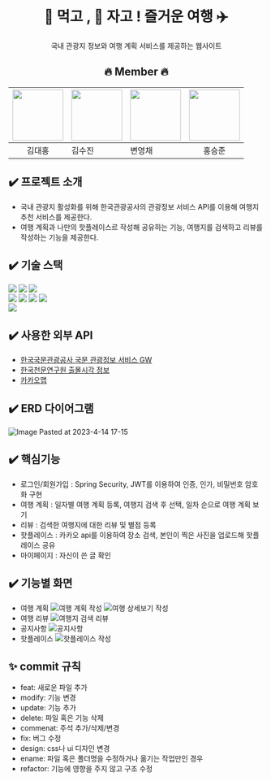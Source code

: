 <div align="center">

# 🍕 먹고 , 🛌 자고 ! 즐거운 여행 ✈️
국내 관광지 정보와 여행 계획 서비스를 제공하는 웹사이트

##  🔥 Member 🔥 

|[<img src = "https://avatars.githubusercontent.com/u/101040824?v=4" width=100>](https://github.com/1212Hong)|[<img src = "https://avatars.githubusercontent.com/u/46624130?v=4" width = 100>](https://github.com/soo0300)| [<img src = "https://avatars.githubusercontent.com/u/82308415?v=4" width = 100>](https://github.com/https://github.com/byunyc0124)  | [<img src = "https://avatars.githubusercontent.com/u/107923409?v=4" width =100>](https://github.com/SeungJun) |
|:---:|------------------|---|:-------------------------------------------------------------------------------------------------------------:|
| 김대홍 |김수진|변영채|홍승준|

</div>

## :heavy_check_mark: 프로젝트 소개
- 국내 관광지 활성화를 위해 한국관광공사의 관광정보 서비스 API를 이용해 여행지 추천 서비스를 제공한다.
- 여행 계획과 나만의 핫플레이스르 작성해 공유하는 기능, 여행지를 검색하고 리뷰를 작성하는 기능을 제공한다.

## :heavy_check_mark: 기술 스택
<div >
<img src="https://img.shields.io/badge/JAVA-007396?style=for-the-badge&logo=java&logoColor=white">
<img src="https://img.shields.io/badge/springboot-6DB33F?style=for-the-badge&logo=springboot&logoColor=white">
<img src="https://img.shields.io/badge/mysql-4479A1?style=for-the-badge&logo=mysql&logoColor=white">
 </div>
 <div>
<img src="https://img.shields.io/badge/vue.js-4FC08D?style=for-the-badge&logo=vue.js&logoColor=white">
<img src="https://img.shields.io/badge/javascript-F7DF1E?style=for-the-badge&logo=javascript&logoColor=black">
<img src="https://img.shields.io/badge/html-E34F26?style=for-the-badge&logo=html5&logoColor=white">
<img src="https://img.shields.io/badge/css-1572B6?style=for-the-badge&logo=css3&logoColor=white">
 </div>
<div>
  <img src="https://img.shields.io/badge/github-181717?style=for-the-badge&logo=github&logoColor=white">
</div>

## :heavy_check_mark: 사용한 외부 API
- [한국국문관광공사 국문 관광정보 서비스 GW](https://www.data.go.kr/tcs/dss/selectApiDataDetailView.do?publicDataPk=15101578)
- [한국천문연구원 출몰시각 정보](https://www.data.go.kr/iim/api/selectAPIAcountView.do)
- [카카오맵](https://apis.map.kakao.com/web/)

## :heavy_check_mark: ERD 다이어그램
![Image Pasted at 2023-4-14 17-15](https://user-images.githubusercontent.com/107923409/232202431-07efeb42-de16-44e1-b84f-1423378274d9.png)

## :heavy_check_mark: 핵심기능
- 로그인/회원가입 : Spring Security, JWT를 이용하여 인증, 인가, 비밀번호 암호화 구현
- 여행 계획 : 일자별 여행 계획 등록, 여행지 검색 후 선택, 일차 순으로 여행 계획 보기 
- 리뷰 : 검색한 여행지에 대한 리뷰 및 별점 등록
- 핫플레이스 : 카카오 api를 이용하여 장소 검색, 본인이 찍은 사진을 업로드해 핫플레이스 공유
- 마이페이지 : 자신이 쓴 글 확인

## :heavy_check_mark: 기능별 화면
- 여행 계획
![여행 계획 작성](https://github.com/Team-MukJa/MukJa/assets/107923409/f2cf6c37-0813-4c35-a834-3221a846138b)
![여행 상세보기 작성](https://github.com/Team-MukJa/MukJa/assets/107923409/b851380e-7b8d-4539-8761-0bb99b7aa210)
- 여행 리뷰 
![여행지 검색 리뷰](https://github.com/Team-MukJa/MukJa/assets/107923409/e0c04c13-a500-44c1-ba5a-1fbee5e55caf)
- 공지사항
![공지사항](https://github.com/Team-MukJa/MukJa/assets/107923409/09c31b58-0391-49af-9580-65fec04c3a6d)
- 핫플레이스
![핫플레이스 작성](https://github.com/Team-MukJa/MukJa/assets/101040824/cf251e3b-b735-4a96-8da6-cd9f0d4b08f2)


## **:sparkles: commit 규칙**
- feat: 새로운 파일 추가
- modify: 기능 변경
- update: 기능 추가
- delete: 파일 혹은 기능 삭제
- commenat: 주석 추가/삭제/변경
- fix: 버그 수정
- design: css나 ui 디자인 변경
- ename: 파일 혹은 폴더명을 수정하거나 옮기는 작업만인 경우
- refactor: 기능에 영향을 주지 않고 구조 수정
